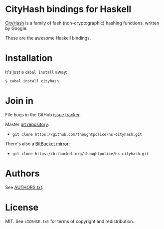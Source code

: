 # CityHash bindings for Haskell

[CityHash][] is a family of fash (non-cryptographic) hashing
functions, written by Google.

These are the awesome Haskell bindings.

# Installation

It's just a `cabal install` away:

```
$ cabal install cityhash
```

# Join in

File bugs in the GitHub [issue tracker][].

Master [git repository][gh]:

* `git clone https://github.com/thoughtpolice/hs-cityhash.git`

There's also a [BitBucket mirror][bb]:

* `git clone https://bitbucket.org/thoughtpolice/hs-cityhash.git`

# Authors

See [AUTHORS.txt](https://raw.github.com/thoughtpolice/hs-cityhash/master/AUTHORS.txt).

# License

MIT. See `LICENSE.txt` for terms of copyright and redistribution.

[CityHash]: http://cityhash.googlecode.com
[main page]: http://thoughtpolice.github.com/hs-cityhash
[issue tracker]: http://github.com/thoughtpolice/hs-cityhash/issues
[gh]: http://github.com/thoughtpolice/hs-cityhash
[bb]: http://bitbucket.org/thoughtpolice/hs-cityhash
